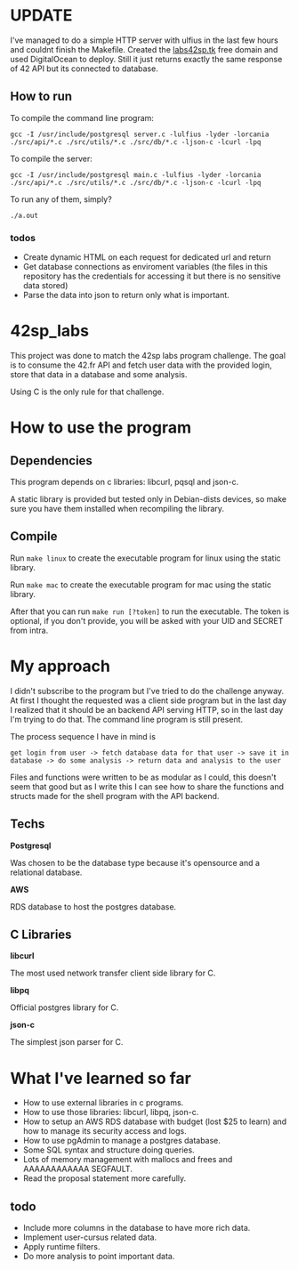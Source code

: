 # UPDATE
I've managed to do a simple HTTP server with ulfius in the last few hours and couldnt finish the Makefile.
Created the [labs42sp.tk](labs42sp.tk) free domain and used DigitalOcean to deploy.
Still it just returns exactly the same response of 42 API but its connected to database.

## How to run
To compile the command line program:

``gcc -I /usr/include/postgresql server.c -lulfius -lyder -lorcania ./src/api/*.c ./src/utils/*.c ./src/db/*.c -ljson-c -lcurl -lpq``

To compile the server:

``gcc -I /usr/include/postgresql main.c -lulfius -lyder -lorcania ./src/api/*.c ./src/utils/*.c ./src/db/*.c -ljson-c -lcurl -lpq``

To run any of them, simply?

``./a.out``

### todos
- Create dynamic HTML on each request for dedicated url and return
- Get database connections as enviroment variables (the files in this repository has the credentials for accessing it but there is no sensitive data stored)
- Parse the data into json to return only what is important.

# 42sp_labs
This project was done to match the 42sp labs program challenge.
The goal is to consume the 42.fr API and fetch user data with the provided login, store that data in a database and some analysis.

Using C is the only rule for that challenge.

# How to use the program
## Dependencies
This program depends on c libraries: libcurl, pqsql and json-c.

A static library is provided but tested only in Debian-dists devices, so make sure you have them installed when recompiling the library.
## Compile
Run ```make linux``` to create the executable program for linux using the static library.

Run ```make mac``` to create the executable program for mac using the static library.

After that you can run ``make run [?token]`` to run the executable.
The token is optional, if you don't provide, you will be asked with your UID and SECRET from intra.

# My approach
I didn't subscribe to the program but I've tried to do the challenge anyway.
At first I thought the requested was a client side program but in the last day I realized that it should be an backend API serving HTTP, so in the last day I'm trying to do that. The command line program is still present.

The process sequence I have in mind is

``get login from user -> fetch database data for that user -> save it in database -> do some analysis -> return data and analysis to the user``

Files and functions were written to be as modular as I could, this doesn't seem that good but as I write this I can see how to share the functions and structs made for the shell program with the API backend.

## Techs
**Postgresql**

Was chosen to be the database type because it's opensource and a relational database.

**AWS**

RDS database to host the postgres database.

## C Libraries

**libcurl**

The most used network transfer client side library for C.

**libpq**

Official postgres library for C.

**json-c**

The simplest json parser for C.

# What I've learned so far
- How to use external libraries in c programs.
- How to use those libraries: libcurl, libpq, json-c.
- How to setup an AWS RDS database with budget (lost $25 to learn) and how to manage its security access and logs.
- How to use pgAdmin to manage a postgres database.
- Some SQL syntax and structure doing queries.
- Lots of memory management with mallocs and frees and AAAAAAAAAAAA SEGFAULT.
- Read the proposal statement more carefully.

## todo
- Include more columns in the database to have more rich data.
- Implement user-cursus related data.
- Apply runtime filters.
- Do more analysis to point important data.
